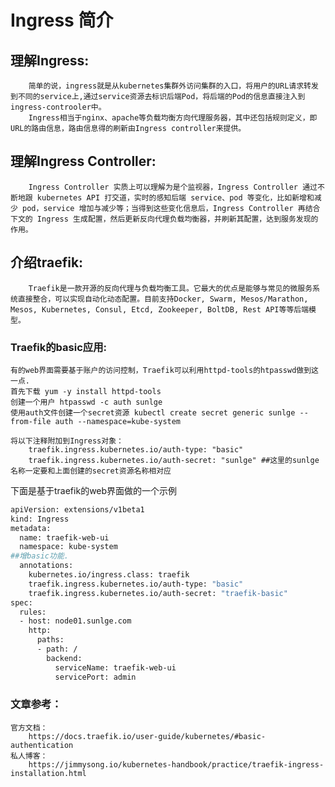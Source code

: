 # Ingress 简介
## 理解Ingress:
```
    简单的说，ingress就是从kubernetes集群外访问集群的入口，将用户的URL请求转发到不同的service上,通过service资源去标识后端Pod，将后端的Pod的信息直接注入到ingress-controoler中。
    Ingress相当于nginx、apache等负载均衡方向代理服务器，其中还包括规则定义，即URL的路由信息，路由信息得的刷新由Ingress controller来提供。
```
## 理解Ingress Controller:
```
    Ingress Controller 实质上可以理解为是个监视器，Ingress Controller 通过不断地跟 kubernetes API 打交道，实时的感知后端 service、pod 等变化，比如新增和减少 pod，service 增加与减少等；当得到这些变化信息后，Ingress Controller 再结合下文的 Ingress 生成配置，然后更新反向代理负载均衡器，并刷新其配置，达到服务发现的作用。
```
## 介绍traefik:
```
    Traefik是一款开源的反向代理与负载均衡工具。它最大的优点是能够与常见的微服务系统直接整合，可以实现自动化动态配置。目前支持Docker, Swarm, Mesos/Marathon, Mesos, Kubernetes, Consul, Etcd, Zookeeper, BoltDB, Rest API等等后端模型。
```
### Traefik的basic应用:
    有的web界面需要基于账户的访问控制，Traefik可以利用httpd-tools的htpasswd做到这一点.
    首先下载 yum -y install httpd-tools
    创建一个用户 htpasswd -c auth sunlge
    使用auth文件创建一个secret资源 kubectl create secret generic sunlge --from-file auth --namespace=kube-system
    
    将以下注释附加到Ingress对象：
        traefik.ingress.kubernetes.io/auth-type: "basic"
        traefik.ingress.kubernetes.io/auth-secret: "sunlge" ##这里的sunlge名称一定要和上面创建的secret资源名称相对应

下面是基于traefik的web界面做的一个示例
```bash
apiVersion: extensions/v1beta1
kind: Ingress
metadata:
  name: traefik-web-ui
  namespace: kube-system
##增basic功能.
  annotations:
    kubernetes.io/ingress.class: traefik
    traefik.ingress.kubernetes.io/auth-type: "basic"
    traefik.ingress.kubernetes.io/auth-secret: "traefik-basic" 
spec:
  rules:
  - host: node01.sunlge.com
    http:
      paths:
      - path: /
        backend:
          serviceName: traefik-web-ui
          servicePort: admin
```
### 文章参考：
    官方文档：
        https://docs.traefik.io/user-guide/kubernetes/#basic-authentication  
    私人博客：
        https://jimmysong.io/kubernetes-handbook/practice/traefik-ingress-installation.html
       
